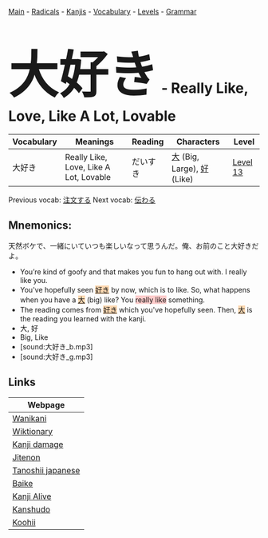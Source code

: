 <style> bigfont {font-size: 100px}</style>
[Main](../README.md) -
[Radicals](../radicals.md) -
[Kanjis](../kanjis.md) -
[Vocabulary](../vocabulary.md) -
[Levels](../levels.md) -
[Grammar](../grammar.md)
# <bigfont> 大好き</bigfont> - Really Like, Love, Like A Lot, Lovable 

| Vocabulary | Meanings | Reading | Characters | Level |
| --- | --- | --- | --- | --- |
| 大好き | Really Like, Love, Like A Lot, Lovable | だいすき |  [大](../kanjis/大.md) (Big, Large), [好](../kanjis/好.md) (Like) | [Level 13](../levels/wk_level13.md) |

Previous vocab: [注文する](注文する.md) Next vocab: [伝わる](伝わる.md) 

## Mnemonics:
天然ボケで、一緒にいていつも楽しいなって思うんだ。俺、お前のこと大好きだよ。
* You’re kind of goofy and that makes you fun to hang out with. I really like you.
* You've hopefully seen <span style="background-color:#fed8b1"> [好き](https://jisho.org/search/好き)</span> by now, which is to like. So, what happens when you have a <span style="background-color:#fed8b1"> [大](https://jisho.org/search/大)</span> (big) like? You <span style="background-color:#ffcccb"> really like</span> something.
* The reading comes from <span style="background-color:#fed8b1"> [好き](https://jisho.org/search/好き)</span> which you've hopefully seen. Then, <span style="background-color:#fed8b1"> [大](https://jisho.org/search/大)</span> is the reading you learned with the kanji.
* 大, 好
* Big, Like
* [sound:大好き_b.mp3]
* [sound:大好き_g.mp3]


## Links 

| Webpage |
| --- |
| [Wanikani          ](https://www.wanikani.com/kanji/大好き) |
| [Wiktionary        ](https://en.wiktionary.org/wiki/大好き) |
| [Kanji damage      ](http://www.kanjidamage.com/kanji/search?utf8=✓&q=大好き) |
| [Jitenon           ](https://jitenon.com/kanji/大好き) |
| [Tanoshii japanese ](https://www.tanoshiijapanese.com/dictionary/kanji.cfm?k=大好き) |
| [Baike             ](https://baike.baidu.com/item/大好き) |
| [Kanji Alive       ](https://app.kanjialive.com/大好き) |
| [Kanshudo          ](https://www.kanshudo.com/searchmn?q=大好き) |
| [Koohii            ](https://kanji.koohii.com/study/kanji/大好き) |
